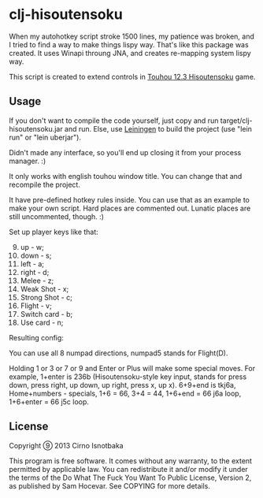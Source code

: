 # clj-hisoutensoku

When my autohotkey script stroke 1500 lines, my patience was
broken, and I tried to find a way to make things lispy way.
That's like this package was created. It uses Winapi throung
JNA, and creates re-mapping system lispy way.

This script is created to extend controls in
[Touhou 12.3 Hisoutensoku](http://hisouten.koumakan.jp/wiki/Main_Page) game.

## Usage

If you don't want to compile the code yourself, just copy
and run target/clj-hisoutensoku.jar and run. Else, use
[Leiningen](http://github.com/technomancy/leiningen/) to
build the project (use "lein run" or "lein uberjar").

Didn't made any interface, so you'll end up closing it from
your process manager. :)


It only works with english touhou window title. You can
change that and recompile the project.

It have pre-defined hotkey rules inside. You can use that as
an example to make your own script. Hard places are
commented out. Lunatic places are still uncommented, though. :)


Set up player keys like that:

9. up - w;
9. down - s;
9. left - a;
9. right - d;
9. Melee - z;
9. Weak Shot - x;
9. Strong Shot - c;
9. Flight - v;
9. Switch card - b;
9. Use card - n;

Resulting config:

You can use all 8 numpad directions, numpad5 stands for Flight(D).

Holding 1 or 3 or 7 or 9 and Enter or Plus will make some
special moves. For example, 1+enter is 236b
(Hisoutensoku-style key input, stands for press down, press
right, up down, up right, press x, up x).
6+9+end is tkj6a, Home+numbers - specials, 1+6 = 66, 3+4 = 44,
1+6+end = 66 j6a loop, 1+6+enter = 66 j5c loop.

## License

Copyright ⑨ 2013 Cirno Isnotbaka

This program is free software. It comes without any warranty, to
the extent permitted by applicable law. You can redistribute it
and/or modify it under the terms of the Do What The Fuck You Want
To Public License, Version 2, as published by Sam Hocevar. See
COPYING for more details.
